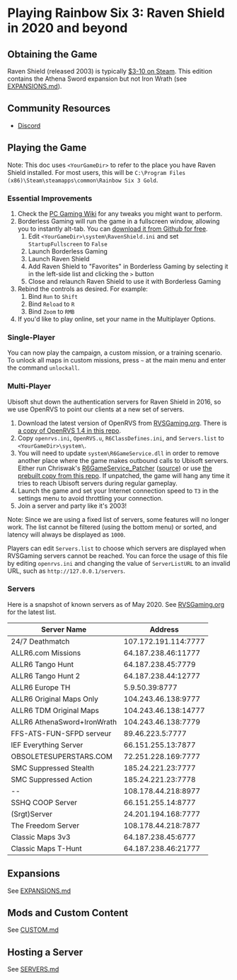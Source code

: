 # Playing Rainbow Six 3: Raven Shield in 2020 and beyond

## Obtaining the Game

Raven Shield (released 2003) is typically [$3-10 on Steam](https://isthereanydeal.com/game/tomclancysrainbowsixiiigoldedition/history/). This edition contains the Athena Sword expansion but not Iron Wrath (see [EXPANSIONS.md](EXPANSIONS.md)).

## Community Resources

* [Discord](https://discord.com/invite/QnXXqcK)

## Playing the Game

Note: This doc uses `<YourGameDir>` to refer to the place you have Raven Shield installed. For most users, this will be `C:\Program Files (x86)\Steam\steamapps\common\Rainbow Six 3 Gold`.

### Essential Improvements

1. Check the [PC Gaming Wiki](https://www.pcgamingwiki.com/wiki/Tom_Clancy%27s_Rainbow_Six_3:_Raven_Shield) for any tweaks you might want to perform.
1. Borderless Gaming will run the game in a fullscreen window, allowing you to instantly alt-tab. You can [download it from Github for free](https://github.com/Codeusa/Borderless-Gaming/releases/).
   1. Edit `<YourGameDir>\system\RavenShield.ini` and set `StartupFullscreen` to `False`
   1. Launch Borderless Gaming
   1. Launch Raven Shield
   1. Add Raven Shield to "Favorites" in Borderless Gaming by selecting it in the left-side list and clicking the `>` button
   1. Close and relaunch Raven Shield to use it with Borderless Gaming
1. Rebind the controls as desired. For example:
   1. Bind `Run` to `Shift`
   1. Bind `Reload` to `R`
   1. Bind `Zoom` to `RMB`
1. If you'd like to play online, set your name in the Multiplayer Options.

### Single-Player

You can now play the campaign, a custom mission, or a training scenario. To unlock all maps in custom missions, press `~` at the main menu and enter the command `unlockall`.

### Multi-Player

Ubisoft shut down the authentication servers for Raven Shield in 2016, so we use OpenRVS to point our clients at a new set of servers.

1. Download the latest version of OpenRVS from [RVSGaming.org](http://rvsgaming.org/Downloads/). There is [a copy of OpenRVS 1.4 in this repo](OpenRVS1.4.zip).
1. Copy `openrvs.ini`, `OpenRVS.u`, `R6ClassDefines.ini`, and `Servers.list` to `<YourGameDir>\system\`.
1. You will need to update `system\R6GameService.dll` in order to remove another place where the game makes outbound calls to Ubisoft servers. Either run Chriswak's [R6GameService_Patcher](http://rvsgaming.org/Downloads/DllPatcher/R6GameService_Patcher.zip) ([source](https://github.com/eth0up/R6GameServicePatcher)) or use [the prebuilt copy from this repo](R6GameService.dll). If unpatched, the game will hang any time it tries to reach Ubisoft servers during regular gameplay.
1. Launch the game and set your Internet connection speed to `T3` in the settings menu to avoid throttling your connection.
1. Join a server and party like it's 2003!

Note: Since we are using a fixed list of servers, some features will no longer work. The list cannot be filtered (using the bottom menu) or sorted, and latency will always be displayed as `1000`.

Players can edit `Servers.list` to choose which servers are displayed when RVSGaming servers cannot be reached. You can force the usage of this file by editing `openrvs.ini` and changing the value of `ServerListURL` to an invalid URL, such as `http://127.0.0.1/servers`.

### Servers

Here is a snapshot of known servers as of May 2020. See [RVSGaming.org](http://rvsgaming.org) for the latest list.

Server Name | Address
--- | ---
24/7 Deathmatch | 107.172.191.114:7777
ALLR6.com Missions | 64.187.238.46:11777
ALLR6 Tango Hunt | 64.187.238.45:7779
ALLR6 Tango Hunt 2 | 64.187.238.44:12777
ALLR6 Europe TH | 5.9.50.39:8777
ALLR6 Original Maps Only | 104.243.46.138:9777
ALLR6 TDM Original Maps | 104.243.46.138:14777
ALLR6 AthenaSword+IronWrath | 104.243.46.138:7779
FFS-ATS-FUN-SFPD serveur | 89.46.223.5:7777
IEF Everything Server | 66.151.255.13:7877
OBSOLETESUPERSTARS.COM | 72.251.228.169:7777
SMC Suppressed Stealth | 185.24.221.23:7777
SMC Suppressed Action | 185.24.221.23:7778
-- | 108.178.44.218:8977
SSHQ COOP Server | 66.151.255.14:8777
(Srgt)Server | 24.201.194.168:7777
The Freedom Server | 108.178.44.218:7877
Classic Maps 3v3 | 64.187.238.45:6777
Classic Maps T-Hunt | 64.187.238.46:21777

## Expansions

See [EXPANSIONS.md](EXPANSIONS.md)

## Mods and Custom Content

See [CUSTOM.md](CUSTOM.md)

## Hosting a Server

See [SERVERS.md](SERVERS.md)
